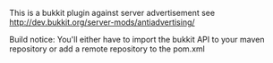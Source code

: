 This is a bukkit plugin against server advertisement
see http://dev.bukkit.org/server-mods/antiadvertising/

Build notice:
You'll either have to import the bukkit API to your maven repository or add a remote repository to the pom.xml
